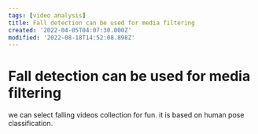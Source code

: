 ```yaml
---
tags: [video analysis]
title: Fall detection can be used for media filtering
created: '2022-04-05T04:07:30.000Z'
modified: '2022-08-18T14:52:08.898Z'
---
```


# Fall detection can be used for media filtering

we can select falling videos collection for fun.
it is based on human pose classification.
